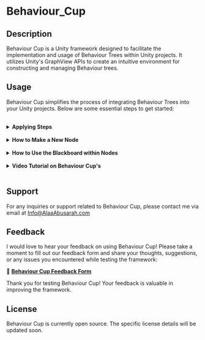 # Behaviour_Cup

## Description
Behaviour Cup is a Unity framework designed to facilitate the implementation and usage of Behaviour Trees within Unity projects. It utilizes Unity's GraphView APIs to create an intuitive environment for constructing and managing Behaviour trees.

## Usage
Behaviour Cup simplifies the process of integrating Behaviour Trees into your Unity projects. Below are some essential steps to get started:

<br>

<details>
<summary><b>Applying Steps</b></summary>
<br>
  
1. **Create a Behaviour Tree**: In your project file, navigate to `Create > Behaviour Tree`.
2. **Access the Editor Window**: Double-click on the created tree to open the editor window.
3. **Edit Your Tree**: Utilize custom nodes or built-in nodes to design and configure your Behaviour tree.
4. **Attach the Tree to a GameObject**: In your scene, attach a `BehaviourTreeRunner` component to a GameObject and add your created Behaviour tree to it.
5. **Play and Enjoy**: Press play in the Unity Editor and witness your designed Behaviour tree in action within your scene.
6. **Observe and Iterate**: Analyze the Behaviour of your agents or AI in the scene, iterate on the tree as needed to refine their actions.

---
</details>

<br>

<details>
<summary><b>How to Make a New Node</b></summary>
To create a new node:
<br><br>

1. **Inherit from Existing Node Class**: Within the `Behaviour_Cup` namespace, inherit from one of the existing Node classes such as `ActionNode`, `CompositeNode`, or `DecoratorNode`.
2. **Apply Overrides**: Implement and override the necessary voids or methods as required by the selected node type.
3. **Start Coding Your Node**: Begin coding and defining the logic for your custom node within the inherited class.

Here is a basic example of creating a new action node:

```csharp
using Behaviour_Cup;

    public class CustomActionNode : ActionNode
    {
        /// <summary>
        /// Get call when first start run the node.
        /// </summary>
        protected override void OnStart() { }

        /// <summary>
        /// Get call when exit the node.
        /// </summary>
        protected override void OnStop() { }

        /// <summary>
        /// Get call every frame when node is running.
        /// </summary>
        /// <returns>The current state of the node</returns>
        protected override State OnUpdate() { return State.Success; }
    }
```

---
</details>

<br>

<details>
<summary><b>How to Use the Blackboard within Nodes</b></summary>
The nodes in Behaviour Cup have access to the blackboard instance for data sharing. Use the following APIs within your node scripts to interact with the blackboard:
<br><br>
  
```csharp
// Setting values in the blackboard from within a node
blackboard.Set_[ListName](key, value);
```
```csharp
// Getting values from the blackboard within a node
blackboard.Get_[ListName](key);
```

---
</details>
<br>

<details>
<summary><b>Video Tutorial on Behaviour Cup's</b></summary>
<br>
  
- 🔗 **[How to use Behaviour Cup tutorial video](https://youtu.be/i_TRpT_5C1E)**
- 🔗 **[Built-in Nodes tutorial video](https://youtu.be/9lafxmoEiTg)**
- 🔗 **[How to add custom object type to Blackboard tutorial video](https://youtu.be/OenJVfFQr1k)**
  
---
</details>
<br>

## Support
For any inquiries or support related to Behaviour Cup, please contact me via email at Info@AlaaAbusarah.com

## Feedback

I would love to hear your feedback on using Behaviour Cup! Please take a moment to fill out our feedback form and share your thoughts, suggestions, or any issues you encountered while testing the framework:

📝 **[Behaviour Cup Feedback Form](https://forms.gle/W8PjAkRnwZd4Yzzi6)**

Thank you for testing Behaviour Cup! Your feedback is valuable in improving the framework.

## License
Behaviour Cup is currently open source. The specific license details will be updated soon.
